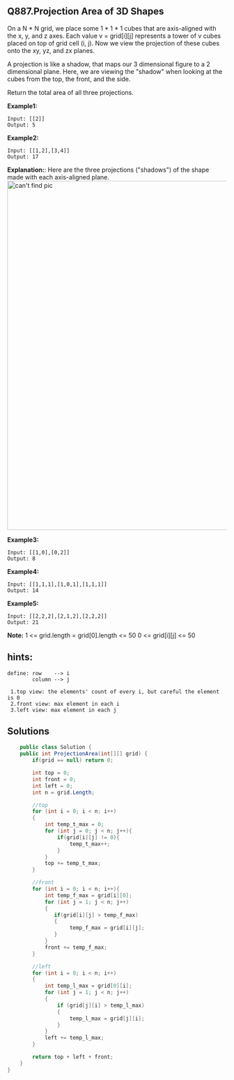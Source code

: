 ## Q887.Projection Area of 3D Shapes

On a N * N grid, we place some 1 * 1 * 1 cubes that are axis-aligned with the x, y, and z axes.
Each value v = grid[i][j] represents a tower of v cubes placed on top of grid cell (i, j).
Now we view the projection of these cubes onto the xy, yz, and zx planes.

A projection is like a shadow, that maps our 3 dimensional figure to a 2 dimensional plane.
Here, we are viewing the "shadow" when looking at the cubes from the top, the front, and the side.

Return the total area of all three projections.

**Example1:**
```
Input: [[2]]
Output: 5
```

**Example2:**
```
Input: [[1,2],[3,4]]
Output: 17
```
**Explanation:**:
Here are the three projections ("shadows") of the shape made with each axis-aligned plane.
<br/>
<img src="https://raw.githubusercontent.com/MiniKimmy/Repositories/master/c-dsa/leetcode/weekly/887/shadow.png" alt="can't find pic" width="800px">
<br/>

**Example3:**
```
Input: [[1,0],[0,2]]
Output: 8
```

**Example4:**
```
Input: [[1,1,1],[1,0,1],[1,1,1]]
Output: 14
```

**Example5:**
```
Input: [[2,2,2],[2,1,2],[2,2,2]]
Output: 21
```


**Note:**
    1 <= grid.length = grid[0].length <= 50
    0 <= grid[i][j] <= 50


## hints:
```
define: row    --> i
        column --> j

 1.top view: the elements' count of every i, but careful the element is 0
 2.front view: max element in each i
 3.left view: max element in each j
```

## Solutions

``` csharp
    public class Solution {
    public int ProjectionArea(int[][] grid) {
        if(grid == null) return 0;

        int top = 0;
        int front = 0;
        int left = 0;
        int n = grid.Length;

        //top
        for (int i = 0; i < n; i++)
        {
            int temp_t_max = 0;
            for (int j = 0; j < n; j++){
                if(grid[i][j] != 0){
                    temp_t_max++;
                }
            }
            top += temp_t_max;
        }

        //front
        for (int i = 0; i < n; i++){
            int temp_f_max = grid[i][0];
            for (int j = 1; j < n; j++)
            {
               if(grid[i][j] > temp_f_max)
               {
                    temp_f_max = grid[i][j];
               }
            }
            front += temp_f_max;
        }

        //left
        for (int i = 0; i < n; i++)
        {
            int temp_l_max = grid[0][i];
            for (int j = 1; j < n; j++)
            {
                if (grid[j][i] > temp_l_max)
                {
                    temp_l_max = grid[j][i];
                }
            }
            left += temp_l_max;
        }

        return top + left + front;
    }
}
```

